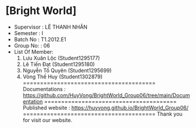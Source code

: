 [Bright World]
=======================================
+ Supervisor		: LÊ THANH NHÂN
+ Semester		: I	
+ Batch No		: T1.2012.E1	
+ Group No:		: 06
+ List Of Member:
	1. Lưu Xuân Lộc  	(Student1295177)
	2. Lê Tiến Đạt	(Student1295180)
	3. Nguyễn Tố Quyên 	(Student1295699)
  4. Vòng Thế Huy   (Student1302879)
=======================================
Documentations : https://github.com/HuyVong/BrightWorld_Group06/tree/main/Documentation
=======================================
Published website : https://huyvong.github.io/BrightWorld_Group06/
=======================================
Thank you for visit our website.
